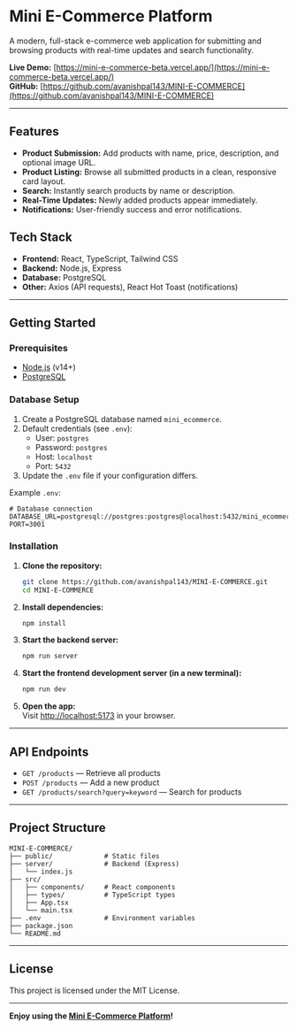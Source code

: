 # Mini E-Commerce Platform

A modern, full-stack e-commerce web application for submitting and browsing products with real-time updates and search functionality.

**Live Demo:** [https://mini-e-commerce-beta.vercel.app/](https://mini-e-commerce-beta.vercel.app/)  
**GitHub:** [https://github.com/avanishpal143/MINI-E-COMMERCE](https://github.com/avanishpal143/MINI-E-COMMERCE)

---

## Features

- **Product Submission:** Add products with name, price, description, and optional image URL.
- **Product Listing:** Browse all submitted products in a clean, responsive card layout.
- **Search:** Instantly search products by name or description.
- **Real-Time Updates:** Newly added products appear immediately.
- **Notifications:** User-friendly success and error notifications.

## Tech Stack

- **Frontend:** React, TypeScript, Tailwind CSS
- **Backend:** Node.js, Express
- **Database:** PostgreSQL
- **Other:** Axios (API requests), React Hot Toast (notifications)

---

## Getting Started

### Prerequisites

- [Node.js](https://nodejs.org/) (v14+)
- [PostgreSQL](https://www.postgresql.org/)

### Database Setup

1. Create a PostgreSQL database named `mini_ecommerce`.
2. Default credentials (see `.env`):
   - User: `postgres`
   - Password: `postgres`
   - Host: `localhost`
   - Port: `5432`
3. Update the `.env` file if your configuration differs.

Example `.env`:
```properties
# Database connection
DATABASE_URL=postgresql://postgres:postgres@localhost:5432/mini_ecommerce
PORT=3001
```

### Installation

1. **Clone the repository:**
   ```sh
   git clone https://github.com/avanishpal143/MINI-E-COMMERCE.git
   cd MINI-E-COMMERCE
   ```
2. **Install dependencies:**
   ```sh
   npm install
   ```
3. **Start the backend server:**
   ```sh
   npm run server
   ```
4. **Start the frontend development server (in a new terminal):**
   ```sh
   npm run dev
   ```
5. **Open the app:**  
   Visit [http://localhost:5173](http://localhost:5173) in your browser.

---

## API Endpoints

- `GET /products` — Retrieve all products
- `POST /products` — Add a new product
- `GET /products/search?query=keyword` — Search for products

---

## Project Structure

```
MINI-E-COMMERCE/
├── public/             # Static files
├── server/             # Backend (Express)
│   └── index.js
├── src/
│   ├── components/     # React components
│   ├── types/          # TypeScript types
│   ├── App.tsx
│   └── main.tsx
├── .env                # Environment variables
├── package.json
└── README.md
```

---

## License

This project is licensed under the MIT License.

---

**Enjoy using the [Mini E-Commerce Platform](https://mini-e-commerce-beta.vercel.app/)!**

